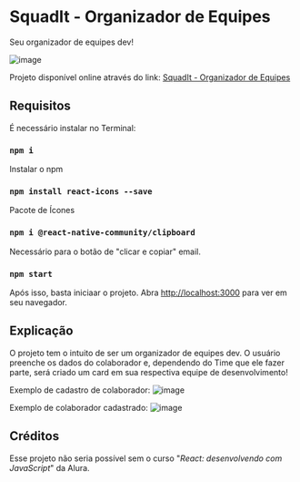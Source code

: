 # SquadIt - Organizador de Equipes
Seu organizador de equipes dev!

![image](https://github.com/user-attachments/assets/24da77d8-e262-4489-97d7-74de01b96d3e)

Projeto disponível online através do link:
[SquadIt - Organizador de Equipes](https://squadit.vercel.app/)

## Requisitos

É necessário instalar no Terminal:

### `npm i`

Instalar o npm

### `npm install react-icons --save`

Pacote de Ícones

### `npm i @react-native-community/clipboard`

Necessário para o botão de "clicar e copiar" email.

### `npm start`

Após isso, basta iniciaar o projeto.
Abra [http://localhost:3000](http://localhost:3000) para ver em seu navegador.

## Explicação

O projeto tem o intuito de ser um organizador de equipes dev. O usuário preenche os dados do colaborador e, dependendo do Time que ele fazer parte, será criado um card em sua respectiva equipe de desenvolvimento!

Exemplo de cadastro de colaborador:
![image](https://github.com/user-attachments/assets/95356b86-9a1e-44b9-a94b-805b8cb93ab2)

Exemplo de colaborador cadastrado:
![image](https://github.com/user-attachments/assets/fa8106aa-5f6e-4a3d-8b65-d6762ae3c0d2)

## Créditos

Esse projeto não seria possível sem o curso "_React: desenvolvendo com JavaScript_" da Alura.
